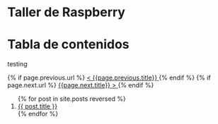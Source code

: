 Taller de Raspberry
=================

# Tabla de contenidos

testing

<div id="post-nav">
    <div >    
        {% if page.previous.url %}
        <a class="prev" href="{{page.previous.url}}">
            <span>&lt; {{page.previous.title}}</span>
        </a> 
        {% endif %} 
        {% if page.next.url %} 
        <a class="next" href="{{page.next.url}}">
            <span>{{page.next.title}} &gt;</span>
        </a> 
        {% endif %} 
    </div>
</div>


<ol>
  {% for post in site.posts  reversed %}
    <li>
      <a href="{{ site.baseurl }}{{ post.url }}">{{ post.title }}</a>
    </li> 
  {% endfor %}
</ol>

